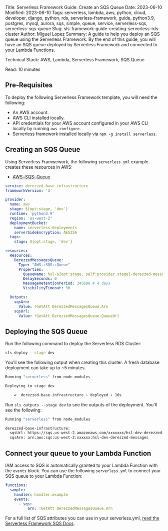 Title: Serverless Framework Guide: Create an SQS Queue
Date: 2023-06-10
Modified: 2023-06-10
Tags: serverless, lambda, aws, python, cloud, developer, django, python, rds, serverless-framework, guide, python3.9, postgres, mysql, aurora, sqs, simple, queue, service, serverless-sqs, serverless-sqs-queue
Slug: sls-framework-guide-creating-serverless-rds-cluster
Author: Miguel Lopez
Summary: A guide to help you deploy an SQS queue using the Serverless Framework. By the end of this guide, you will have an SQS queue deployed by Serverless Framework and connected to your Lambda Functions.

Technical Stack: AWS, Lambda, Serverless Framework, SQS Queue

Read: 10 minutes

## Pre-Requisites

To deploy the following Serverless Framework template, you will need the following:

- An AWS account.
- AWS CLI installed locally. 
- API credentials for your AWS account configured in your AWS CLI locally by running `aws configure`.
- Serverless framework installed locally via `npm -g install serverless`.


## Creating an SQS Queue

Using Serverless Framwework, the following `serverless.yml` example creates these resources in AWS:

- [AWS::SQS::Queue](https://docs.aws.amazon.com/AWSCloudFormation/latest/UserGuide/aws-properties-sqs-queues.html)



```yml
service: derezzed-base-infrastructure
frameworkVersion: '3'

provider:
  name: aws
  stage: ${opt:stage, 'dev'}
  runtime: 'python3.9'
  region: 'us-west-2'
  deploymentBucket:
    name: serverless-deployments
    serverSideEncryption: AES256
  tags:
    stage: ${opt:stage, 'dev'}

resources:
  Resources:
    DerezzedMessagesQueue:
      Type: "AWS::SQS::Queue"
      Properties:
        QueueName: hsl-${opt:stage, self:provider.stage}-derezzed-messages
        DelaySeconds: 0
        MessageRetentionPeriod: 345600 # 4 days
        VisibilityTimeout: 30

  Outputs:
    sqsArn:
      Value: !GetAtt DerezzedMessagesQueue.Arn
    sqsUrl:
      Value: !GetAtt DerezzedMessagesQueue.QueueUrl
```

## Deploying the SQS Queue

Run the following command to deploy the Serverless RDS Cluster:

```bash
sls deploy --stage dev
```

You'll see the following output when creating this cluster. A fresh database deployment can take up to ~5 minutes.

```bash
Running "serverless" from node_modules

Deploying to stage dev

    ✔  derezzed-base-infrastructure › deployed › 10s
```

Run `sls outputs --stage dev` to see the outputs of the deployment. You'll see the following:

```bash
Running "serverless" from node_modules

derezzed-base-infrastructure:
  sqsUrl: https://sqs.us-west-2.amazonaws.com/xxxxxxx/hsl-dev-derezzed-messages
  sqsArn: arn:aws:sqs:us-west-2:xxxxxx:hsl-dev-derezzed-messages
```

## Connect your queue to your Lambda Function

IAM access to SQS is automatically granted to your Lambda Function with the `events` block. You can use the following `serverless.yml` to connect your SQS queue to your Lambda Function:

```yml
functions:
  sample:
    handler: handler.example
    events:
      - sqs:
          arn: !GetAtt DerezzedMessagesQueue.Arn
```

For a full list of SQS attributes you can use in your serverless.yml, [read the Serverless Framework SQS Docs](https://www.serverless.com/framework/docs/providers/aws/events/sqs/).